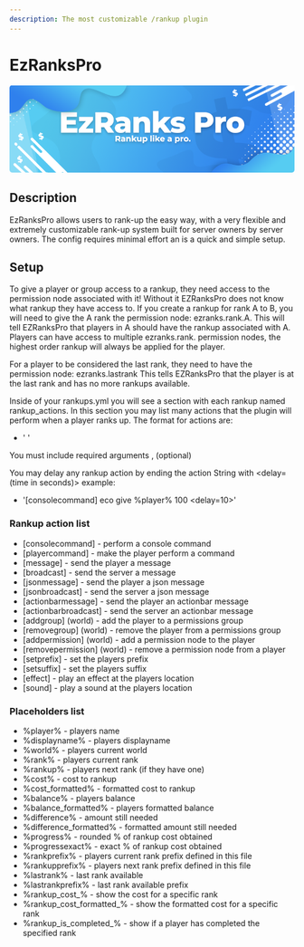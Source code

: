 ```yaml
---
description: The most customizable /rankup plugin
---
```


# EzRanksPro

![](../../.gitbook/assets/title%20%285%29.png)

## Description

EzRanksPro allows users to rank-up the easy way, with a very flexible and extremely customizable rank-up system built for server owners by server owners. The config requires minimal effort an is a quick and simple setup.

## Setup

To give a player or group access to a rankup, they need access to the permission node associated with it! Without it EZRanksPro does not know what rankup they have access to. If you create a rankup for rank A to B, you will need to give the A rank the permission node: ezranks.rank.A. This will tell EZRanksPro that players in A should have the rankup associated with A. Players can have access to multiple ezranks.rank.<rank> permission nodes, the highest order rankup will always be applied for the player.

For a player to be considered the last rank, they need to have the permission node: ezranks.lastrank
This tells EZRanksPro that the player is at the last rank and has no more rankups available.

Inside of your rankups.yml you will see a section with each rankup named rankup_actions.
In this section you may list many actions that the plugin will perform when a player ranks up. The format for actions are:
- '<action> <arguments>'

You must include required arguments
<required>, (optional)

You may delay any rankup action by ending the action String with <delay=(time in seconds)>
example:
- '[consolecommand] eco give %player% 100 <delay=10>'

### Rankup action list

* [consolecommand] <command> - perform a console command
* [playercommand] <command> - make the player perform a command
* [message] <message> - send the player a message
* [broadcast] <message> - send the server a message
* [jsonmessage] <json> - send the player a json message
* [jsonbroadcast] <json> - send the server a json message
* [actionbarmessage] <message> - send the player an actionbar message
* [actionbarbroadcast] <message> - send the server an actionbar message
* [addgroup] <group> (world) - add the player to a permissions group
* [removegroup] <group> (world) - remove the player from a permissions group
* [addpermission] <permission> (world) - add a permission node to the player
* [removepermission] <permission> (world) - remove a permission node from a player
* [setprefix] <prefix> - set the players prefix
* [setsuffix] <suffix> - set the players suffix
* [effect] <effect> - play an effect at the players location
* [sound] <sound> <volume> <pitch> - play a sound at the players location

### Placeholders list

* %player% - players name
* %displayname% - players displayname
* %world% - players current world
* %rank% - players current rank
* %rankup% - players next rank (if they have one)
* %cost% - cost to rankup
* %cost_formatted% - formatted cost to rankup
* %balance% - players balance
* %balance_formatted% - players formatted balance
* %difference% - amount still needed
* %difference_formatted% - formatted amount still needed
* %progress% - rounded % of rankup cost obtained
* %progressexact% - exact % of rankup cost obtained
* %rankprefix% - players current rank prefix defined in this file
* %rankupprefix% - players next rank prefix defined in this file
* %lastrank% - last rank available
* %lastrankprefix% - last rank available prefix
* %rankup\_cost\_<rankname>% - show the cost for a specific rank
* %rankup\_cost\_formatted\_<rankname>% - show the formatted cost for a specific rank
* %rankup\_is\_completed\_<rankname>% - show if a player has completed the specified rank
